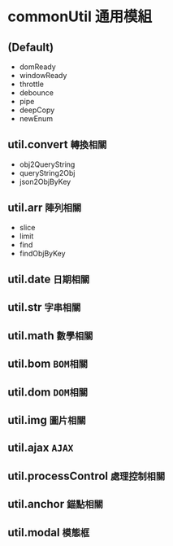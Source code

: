 # commonUtil 通用模組

## (Default)
- domReady
- windowReady
- throttle
- debounce
- pipe
- deepCopy
- newEnum
 
## util.convert `轉換相關`
- obj2QueryString
- queryString2Obj
- json2ObjByKey

## util.arr `陣列相關`
- slice
- limit
- find
- findObjByKey

## util.date `日期相關`

## util.str `字串相關`

## util.math `數學相關`

## util.bom `BOM相關`

## util.dom `DOM相關`

## util.img `圖片相關`

## util.ajax `AJAX`

## util.processControl `處理控制相關`

## util.anchor `錨點相關`

## util.modal `模態框`
